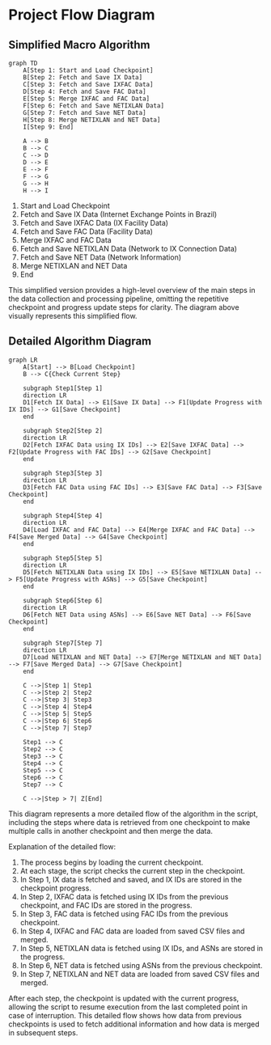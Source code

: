 # Project Flow Diagram

## Simplified Macro Algorithm

```mermaid
graph TD
    A[Step 1: Start and Load Checkpoint]
    B[Step 2: Fetch and Save IX Data]
    C[Step 3: Fetch and Save IXFAC Data]
    D[Step 4: Fetch and Save FAC Data]
    E[Step 5: Merge IXFAC and FAC Data]
    F[Step 6: Fetch and Save NETIXLAN Data]
    G[Step 7: Fetch and Save NET Data]
    H[Step 8: Merge NETIXLAN and NET Data]
    I[Step 9: End]

    A --> B
    B --> C
    C --> D
    D --> E
    E --> F
    F --> G
    G --> H
    H --> I
```

1. Start and Load Checkpoint
2. Fetch and Save IX Data (Internet Exchange Points in Brazil)
3. Fetch and Save IXFAC Data (IX Facility Data)
4. Fetch and Save FAC Data (Facility Data)
5. Merge IXFAC and FAC Data
6. Fetch and Save NETIXLAN Data (Network to IX Connection Data)
7. Fetch and Save NET Data (Network Information)
8. Merge NETIXLAN and NET Data
9. End

This simplified version provides a high-level overview of the main steps in the data collection and processing pipeline, omitting the repetitive checkpoint and progress update steps for clarity. The diagram above visually represents this simplified flow.

## Detailed Algorithm Diagram

```mermaid
graph LR
    A[Start] --> B[Load Checkpoint]
    B --> C{Check Current Step}
    
    subgraph Step1[Step 1]
    direction LR
    D1[Fetch IX Data] --> E1[Save IX Data] --> F1[Update Progress with IX IDs] --> G1[Save Checkpoint]
    end
    
    subgraph Step2[Step 2]
    direction LR
    D2[Fetch IXFAC Data using IX IDs] --> E2[Save IXFAC Data] --> F2[Update Progress with FAC IDs] --> G2[Save Checkpoint]
    end
    
    subgraph Step3[Step 3]
    direction LR
    D3[Fetch FAC Data using FAC IDs] --> E3[Save FAC Data] --> F3[Save Checkpoint]
    end
    
    subgraph Step4[Step 4]
    direction LR
    D4[Load IXFAC and FAC Data] --> E4[Merge IXFAC and FAC Data] --> F4[Save Merged Data] --> G4[Save Checkpoint]
    end
    
    subgraph Step5[Step 5]
    direction LR
    D5[Fetch NETIXLAN Data using IX IDs] --> E5[Save NETIXLAN Data] --> F5[Update Progress with ASNs] --> G5[Save Checkpoint]
    end
    
    subgraph Step6[Step 6]
    direction LR
    D6[Fetch NET Data using ASNs] --> E6[Save NET Data] --> F6[Save Checkpoint]
    end
    
    subgraph Step7[Step 7]
    direction LR
    D7[Load NETIXLAN and NET Data] --> E7[Merge NETIXLAN and NET Data] --> F7[Save Merged Data] --> G7[Save Checkpoint]
    end
    
    C -->|Step 1| Step1
    C -->|Step 2| Step2
    C -->|Step 3| Step3
    C -->|Step 4| Step4
    C -->|Step 5| Step5
    C -->|Step 6| Step6
    C -->|Step 7| Step7
    
    Step1 --> C
    Step2 --> C
    Step3 --> C
    Step4 --> C
    Step5 --> C
    Step6 --> C
    Step7 --> C
    
    C -->|Step > 7| Z[End]
```

This diagram represents a more detailed flow of the algorithm in the script, including the steps where data is retrieved from one checkpoint to make multiple calls in another checkpoint and then merge the data.

Explanation of the detailed flow:

1. The process begins by loading the current checkpoint.
2. At each stage, the script checks the current step in the checkpoint.
3. In Step 1, IX data is fetched and saved, and IX IDs are stored in the checkpoint progress.
4. In Step 2, IXFAC data is fetched using IX IDs from the previous checkpoint, and FAC IDs are stored in the progress.
5. In Step 3, FAC data is fetched using FAC IDs from the previous checkpoint.
6. In Step 4, IXFAC and FAC data are loaded from saved CSV files and merged.
7. In Step 5, NETIXLAN data is fetched using IX IDs, and ASNs are stored in the progress.
8. In Step 6, NET data is fetched using ASNs from the previous checkpoint.
9. In Step 7, NETIXLAN and NET data are loaded from saved CSV files and merged.

After each step, the checkpoint is updated with the current progress, allowing the script to resume execution from the last completed point in case of interruption. This detailed flow shows how data from previous checkpoints is used to fetch additional information and how data is merged in subsequent steps.

